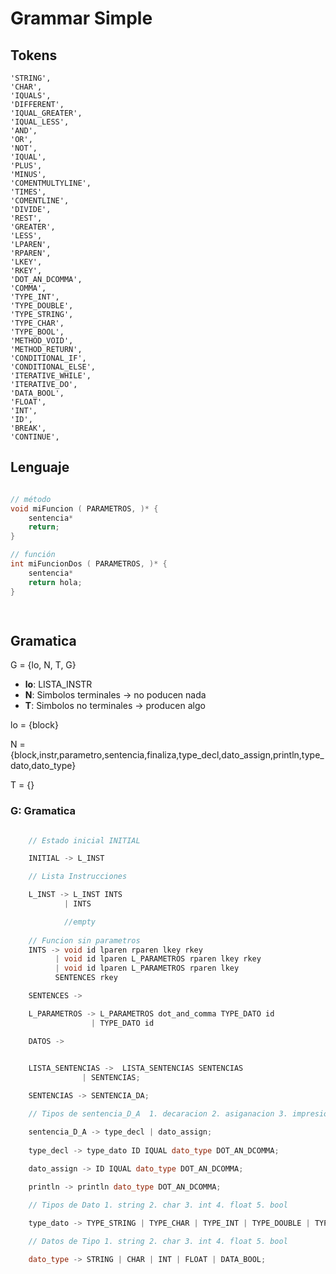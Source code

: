 # Grammar Simple

## Tokens
    'STRING',
    'CHAR',
    'IQUALS',
    'DIFFERENT',
    'IQUAL_GREATER',
    'IQUAL_LESS',
    'AND',
    'OR',
    'NOT',
    'IQUAL',
    'PLUS',
    'MINUS',
    'COMENTMULTYLINE',
    'TIMES',
    'COMENTLINE',
    'DIVIDE',
    'REST',
    'GREATER',
    'LESS',
    'LPAREN',
    'RPAREN',
    'LKEY',
    'RKEY',
    'DOT_AN_DCOMMA',
    'COMMA',
    'TYPE_INT',
    'TYPE_DOUBLE',
    'TYPE_STRING',
    'TYPE_CHAR',
    'TYPE_BOOL',
    'METHOD_VOID',
    'METHOD_RETURN',
    'CONDITIONAL_IF',
    'CONDITIONAL_ELSE',
    'ITERATIVE_WHILE',
    'ITERATIVE_DO',
    'DATA_BOOL',
    'FLOAT',
    'INT',
    'ID',
    'BREAK',
    'CONTINUE',

## Lenguaje

```c

// método
void miFuncion ( PARAMETROS, )* {
    sentencia*
    return;
}

// función
int miFuncionDos ( PARAMETROS, )* {
    sentencia*
    return hola;
}

               
```

## Gramatica

G = {lo, N, T, G}

- **lo**: LISTA_INSTR
- **N**: Simbolos terminales -> no poducen nada
- **T**: Simbolos no terminales -> producen algo
  
lo = {block}

N = {block,instr,parametro,sentencia,finaliza,type_decl,dato_assign,println,type_dato,dato_type}

T = {}

### G: Gramatica

``` c++

    // Estado inicial INITIAL

    INITIAL -> L_INST 

    // Lista Instrucciones

    L_INST -> L_INST INTS
            | INTS

            //empty
    
    // Funcion sin parametros
    INTS -> void id lparen rparen lkey rkey 
          | void id lparen L_PARAMETROS rparen lkey rkey
          | void id lparen L_PARAMETROS rparen lkey 
          SENTENCES rkey

    SENTENCES -> 

    L_PARAMETROS -> L_PARAMETROS dot_and_comma TYPE_DATO id
                  | TYPE_DATO id

    DATOS -> 
                  

    LISTA_SENTENCIAS ->  LISTA_SENTENCIAS SENTENCIAS 
                | SENTENCIAS;

    SENTENCIAS -> SENTENCIA_DA;

    // Tipos de sentencia_D_A  1. decaracion 2. asiganacion 3. impresion

    sentencia_D_A -> type_decl | dato_assign;
    
    type_decl -> type_dato ID IQUAL dato_type DOT_AN_DCOMMA;

    dato_assign -> ID IQUAL dato_type DOT_AN_DCOMMA;
    
    println -> println dato_type DOT_AN_DCOMMA;

    // Tipos de Dato 1. string 2. char 3. int 4. float 5. bool

    type_dato -> TYPE_STRING | TYPE_CHAR | TYPE_INT | TYPE_DOUBLE | TYPE_BOOL;

    // Datos de Tipo 1. string 2. char 3. int 4. float 5. bool

    dato_type -> STRING | CHAR | INT | FLOAT | DATA_BOOL;

```